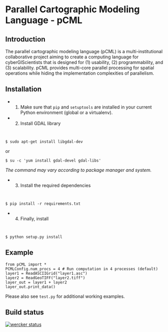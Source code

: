Parallel Cartographic Modeling Language - pCML
==============================================


Introduction
------------

The parallel cartographic modeling language (pCML) is a multi-institutional 
collaborative project aiming to create a computing language for 
cyberGIScientists that is designed for (1) usability, (2) programmability, and 
(3) scalability. pCML provides multi-core parallel processing for spatial 
operations while hiding the implementation complexities of parallelism. 


Installation
------------

* 1) Make sure that `pip` and `setuptools` are installed in your current Python environment (global or a virtualenv).
* 2) Install GDAL library

` `

    $ sudo apt-get install libgdal-dev

or

    $ su -c 'yum install gdal-devel gdal-libs'

*The command may vary according to package manager and system.*

* 3) Install the required dependencies

` `

    $ pip install -r requirements.txt

* 4) Finally, install

` `

    $ python setup.py install


Example
-------

    from pCML import *
    PCMLConfig.num_procs = 4 # Run computation in 4 processes (default)
    layer1 = ReadASCIIGrid("layer1.asc")
    layer2 = ReadGeoTIFF("layer2.tiff")
    layer_out = layer1 + layer2
    layer_out.print_data()


Please also see `test.py` for additional working examples.


Build status
------------

[![wercker status](https://app.wercker.com/status/99dd16339b190c2ab04db505fa7af57a/m "wercker status")](https://app.wercker.com/project/bykey/99dd16339b190c2ab04db505fa7af57a)

